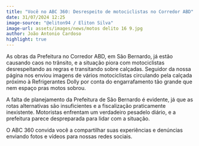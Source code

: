 ```yaml
---
title: "Você no ABC 360: Desrespeito de motociclistas no Corredor ABD"
date: 31/07/2024 12:25
image-source: "@eliton94 / Eliton Silva"
image-url: assets/images/news/motos delito 16 9.jpg
author: João Antonio Cardoso
highlight: true
---
```


As obras da Prefeitura no Corredor ABD, em São Bernardo, já estão causando caos no trânsito, e a situação piora com motociclistas desrespeitando as regras e transitando sobre calçadas. Seguidor da nossa página nos enviou imagens de vários motociclistas circulando pela calçada próximo à Refrigerantes Dolly por conta do engarrafamento tão grande que nem espaço pras motos sobrou.

A falta de planejamento da Prefeitura de São Bernardo é evidente, já que as rotas alternativas são insuficientes e a fiscalização praticamente inexistente. Motoristas enfrentam um verdadeiro pesadelo diário, e a prefeitura parece despreparada para lidar com a situação.

O ABC 360 convida você a compartilhar suas experiências e denúncias enviando fotos e vídeos para nossas redes sociais.